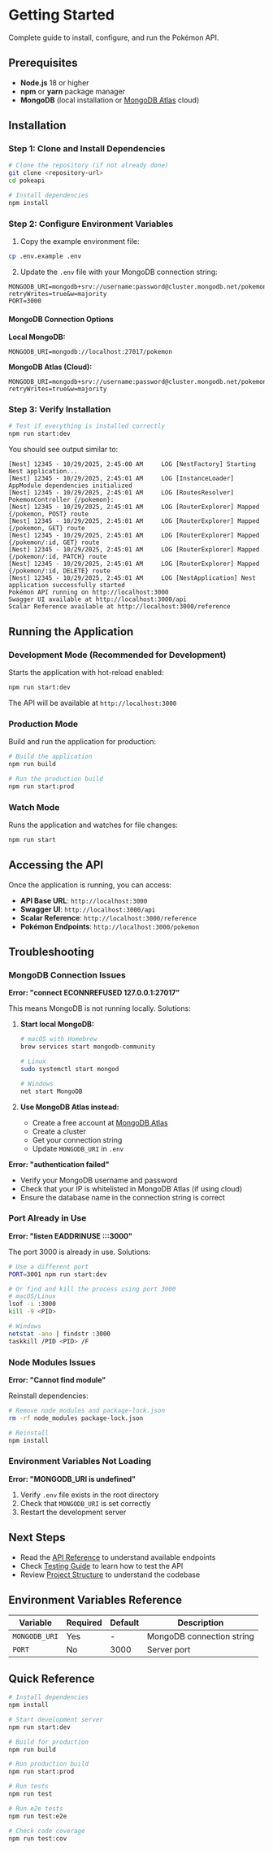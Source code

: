 # Getting Started

Complete guide to install, configure, and run the Pokémon API.

## Prerequisites

- **Node.js** 18 or higher
- **npm** or **yarn** package manager
- **MongoDB** (local installation or [MongoDB Atlas](https://www.mongodb.com/cloud/atlas) cloud)

## Installation

### Step 1: Clone and Install Dependencies

```bash
# Clone the repository (if not already done)
git clone <repository-url>
cd pokeapi

# Install dependencies
npm install
```

### Step 2: Configure Environment Variables

1. Copy the example environment file:
```bash
cp .env.example .env
```

2. Update the `.env` file with your MongoDB connection string:
```
MONGODB_URI=mongodb+srv://username:password@cluster.mongodb.net/pokemon?retryWrites=true&w=majority
PORT=3000
```

#### MongoDB Connection Options

**Local MongoDB:**
```
MONGODB_URI=mongodb://localhost:27017/pokemon
```

**MongoDB Atlas (Cloud):**
```
MONGODB_URI=mongodb+srv://username:password@cluster.mongodb.net/pokemon?retryWrites=true&w=majority
```

### Step 3: Verify Installation

```bash
# Test if everything is installed correctly
npm run start:dev
```

You should see output similar to:
```
[Nest] 12345 - 10/29/2025, 2:45:00 AM     LOG [NestFactory] Starting Nest application...
[Nest] 12345 - 10/29/2025, 2:45:01 AM     LOG [InstanceLoader] AppModule dependencies initialized
[Nest] 12345 - 10/29/2025, 2:45:01 AM     LOG [RoutesResolver] PokemonController {/pokemon}:
[Nest] 12345 - 10/29/2025, 2:45:01 AM     LOG [RouterExplorer] Mapped {/pokemon, POST} route
[Nest] 12345 - 10/29/2025, 2:45:01 AM     LOG [RouterExplorer] Mapped {/pokemon, GET} route
[Nest] 12345 - 10/29/2025, 2:45:01 AM     LOG [RouterExplorer] Mapped {/pokemon/:id, GET} route
[Nest] 12345 - 10/29/2025, 2:45:01 AM     LOG [RouterExplorer] Mapped {/pokemon/:id, PATCH} route
[Nest] 12345 - 10/29/2025, 2:45:01 AM     LOG [RouterExplorer] Mapped {/pokemon/:id, DELETE} route
[Nest] 12345 - 10/29/2025, 2:45:01 AM     LOG [NestApplication] Nest application successfully started
Pokémon API running on http://localhost:3000
Swagger UI available at http://localhost:3000/api
Scalar Reference available at http://localhost:3000/reference
```

## Running the Application

### Development Mode (Recommended for Development)

Starts the application with hot-reload enabled:

```bash
npm run start:dev
```

The API will be available at `http://localhost:3000`

### Production Mode

Build and run the application for production:

```bash
# Build the application
npm run build

# Run the production build
npm run start:prod
```

### Watch Mode

Runs the application and watches for file changes:

```bash
npm run start
```

## Accessing the API

Once the application is running, you can access:

- **API Base URL**: `http://localhost:3000`
- **Swagger UI**: `http://localhost:3000/api`
- **Scalar Reference**: `http://localhost:3000/reference`
- **Pokémon Endpoints**: `http://localhost:3000/pokemon`

## Troubleshooting

### MongoDB Connection Issues

**Error: "connect ECONNREFUSED 127.0.0.1:27017"**

This means MongoDB is not running locally. Solutions:

1. **Start local MongoDB:**
   ```bash
   # macOS with Homebrew
   brew services start mongodb-community
   
   # Linux
   sudo systemctl start mongod
   
   # Windows
   net start MongoDB
   ```

2. **Use MongoDB Atlas instead:**
   - Create a free account at [MongoDB Atlas](https://www.mongodb.com/cloud/atlas)
   - Create a cluster
   - Get your connection string
   - Update `MONGODB_URI` in `.env`

**Error: "authentication failed"**

- Verify your MongoDB username and password
- Check that your IP is whitelisted in MongoDB Atlas (if using cloud)
- Ensure the database name in the connection string is correct

### Port Already in Use

**Error: "listen EADDRINUSE :::3000"**

The port 3000 is already in use. Solutions:

```bash
# Use a different port
PORT=3001 npm run start:dev

# Or find and kill the process using port 3000
# macOS/Linux
lsof -i :3000
kill -9 <PID>

# Windows
netstat -ano | findstr :3000
taskkill /PID <PID> /F
```

### Node Modules Issues

**Error: "Cannot find module"**

Reinstall dependencies:

```bash
# Remove node_modules and package-lock.json
rm -rf node_modules package-lock.json

# Reinstall
npm install
```

### Environment Variables Not Loading

**Error: "MONGODB_URI is undefined"**

1. Verify `.env` file exists in the root directory
2. Check that `MONGODB_URI` is set correctly
3. Restart the development server

## Next Steps

- Read the [API Reference](./API/README.md) to understand available endpoints
- Check [Testing Guide](./GUIDES/TESTING.md) to learn how to test the API
- Review [Project Structure](./ARCHITECTURE/PROJECT_STRUCTURE.md) to understand the codebase

## Environment Variables Reference

| Variable | Required | Default | Description |
|----------|----------|---------|-------------|
| `MONGODB_URI` | Yes | - | MongoDB connection string |
| `PORT` | No | 3000 | Server port |

## Quick Reference

```bash
# Install dependencies
npm install

# Start development server
npm run start:dev

# Build for production
npm run build

# Run production build
npm run start:prod

# Run tests
npm run test

# Run e2e tests
npm run test:e2e

# Check code coverage
npm run test:cov
```
